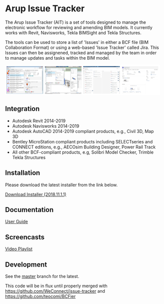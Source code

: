# Arup Issue Tracker
The Arup Issue Tracker (AIT) is a set of tools designed to manage the electronic workflow for reviewing and amending BIM models.  It currently works with Revit, Navisworks, Tekla BIMSight and Tekla Structures.

The tools can be used to store a list of 'Issues' in either a BCF file (BIM Collaboration Format) or using a web-based 'Issue Tracker' called Jira. This Issues can then be assignened, tracked and managed by the team in order to manage updates and tasks within the BIM model.

![](https://raw.githubusercontent.com/ArupAus/issue-tracker/master/Documentation/screenshot.png)

## Integration
* Autodesk Revit 2014-2019
* Autodesk Navisworks 2014-2019
* Autodesk AutoCAD 2014-2019 compliant products, e.g., Civil 3D, Map 3D
* Bentley MicroStation compliant products including SELECTseries and CONNECT editions, e.g., AECOsim Building Designer, Power Rail Track
* All other BCF-compliant products, e.g, Solibri Model Checker, Trimble Tekla Structures

## Installation
Please download the latest installer from the link below.

[Download Installer (2018.11.1.1)](https://github.com/ArupAus/issue-tracker/releases/download/2018.11.01.01/Case_Issue_Tracker_2018.11.01.01.msi)

## Documentation

[User Guide](https://arupaus.github.io/issue-tracker/Documentation/UserGuide)

## Screencasts
[Video Playlist](https://media.arup.com/embedplaylist/secure/embed/playlistId/0_o01zfipb)

## Development
See the [master](https://github.com/ArupAus/issue-tracker/tree/master) branch for the latest.

This code will be in flux until properly merged with https://github.com/WeConnect/issue-tracker  and  https://github.com/teocomi/BCFier 
